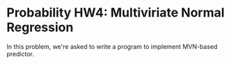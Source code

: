 # Probability HW4: Multiviriate Normal Regression

In this problem, we're asked to write a program to implement MVN-based predictor.

